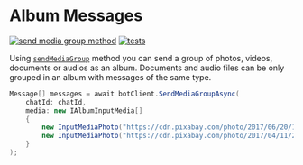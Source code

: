 # Album Messages

[![send media group method](https://img.shields.io/badge/Bot_API_method-sendMediaGroup-blue.svg?style=flat-square)](https://core.telegram.org/bots/api#sendmediagroup)
[![tests](https://img.shields.io/badge/Examples-Album_Messages-green.svg?style=flat-square)](https://github.com/TelegramBots/Telegram.Bot/blob/master/test/Telegram.Bot.Tests.Integ/Sending%20Messages/AlbumMessageTests.cs)

Using [`sendMediaGroup`] method you can send a group of photos, videos, documents or audios as an album. Documents and audio files can be only grouped in an album with messages of the same type.

```c#
Message[] messages = await botClient.SendMediaGroupAsync(
    chatId: chatId,
    media: new IAlbumInputMedia[]
    {
        new InputMediaPhoto("https://cdn.pixabay.com/photo/2017/06/20/19/22/fuchs-2424369_640.jpg"),
        new InputMediaPhoto("https://cdn.pixabay.com/photo/2017/04/11/21/34/giraffe-2222908_640.jpg"),
    }
);
```

[`sendMediaGroup`]: https://core.telegram.org/bots/api#sendmediagroup
